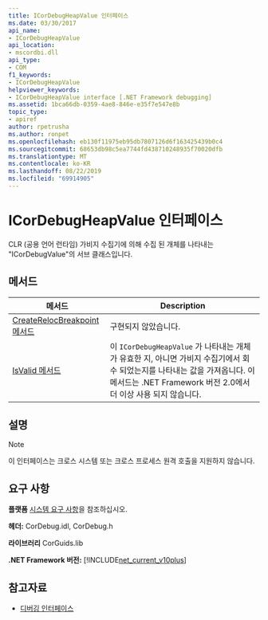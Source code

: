 ```yaml
---
title: ICorDebugHeapValue 인터페이스
ms.date: 03/30/2017
api_name:
- ICorDebugHeapValue
api_location:
- mscordbi.dll
api_type:
- COM
f1_keywords:
- ICorDebugHeapValue
helpviewer_keywords:
- ICorDebugHeapValue interface [.NET Framework debugging]
ms.assetid: 1bca66db-0359-4ae8-846e-e35f7e547e8b
topic_type:
- apiref
author: rpetrusha
ms.author: ronpet
ms.openlocfilehash: eb130f11975eb95db7807126d6f163425439b0c4
ms.sourcegitcommit: 68653db98c5ea7744fd438710248935f70020dfb
ms.translationtype: MT
ms.contentlocale: ko-KR
ms.lasthandoff: 08/22/2019
ms.locfileid: "69914905"
---
```

# <a name="icordebugheapvalue-interface"></a>ICorDebugHeapValue 인터페이스

CLR (공용 언어 런타임) 가비지 수집기에 의해 수집 된 개체를 나타내는 "ICorDebugValue"의 서브 클래스입니다.  
  
## <a name="methods"></a>메서드  
  
|메서드|Description|  
|------------|-----------------|  
|[CreateRelocBreakpoint 메서드](../../../../docs/framework/unmanaged-api/debugging/icordebugheapvalue-createrelocbreakpoint-method.md)|구현되지 않았습니다.|  
|[IsValid 메서드](../../../../docs/framework/unmanaged-api/debugging/icordebugheapvalue-isvalid-method.md)|이 `ICorDebugHeapValue` 가 나타내는 개체가 유효한 지, 아니면 가비지 수집기에서 회수 되었는지를 나타내는 값을 가져옵니다. 이 메서드는 .NET Framework 버전 2.0에서 더 이상 사용 되지 않습니다.|  
  
## <a name="remarks"></a>설명  
  
> [!NOTE]
> 이 인터페이스는 크로스 시스템 또는 크로스 프로세스 원격 호출을 지원하지 않습니다.  
  
## <a name="requirements"></a>요구 사항  
 **플랫폼** [시스템 요구 사항](../../../../docs/framework/get-started/system-requirements.md)을 참조하십시오.  
  
 **헤더:** CorDebug.idl, CorDebug.h  
  
 **라이브러리** CorGuids.lib  
  
 **.NET Framework 버전:** [!INCLUDE[net_current_v10plus](../../../../includes/net-current-v10plus-md.md)]  
  
## <a name="see-also"></a>참고자료

- [디버깅 인터페이스](../../../../docs/framework/unmanaged-api/debugging/debugging-interfaces.md)
